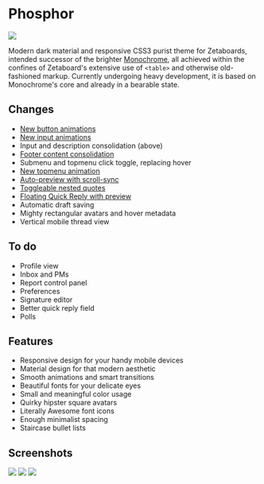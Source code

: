 # Phosphor
<img src="http://i.imgur.com/TwPsUqe.png" />

Modern dark material and responsive CSS3 purist theme for Zetaboards, intended successor of the brighter [Monochrome](https://github.com/Shou/Monochrome), all achieved within the confines of Zetaboard's extensive use of `<table>` and otherwise old-fashioned markup. Currently undergoing heavy development, it is based on Monochrome's core and already in a bearable state.

## Changes

* [New button animations](https://u.teknik.io/Gvpov9.webm)
* [New input animations](https://u.teknik.io/wYrF9v.webm)
* Input and description consolidation (above)
* [Footer content consolidation](http://i.imgur.com/Nmyrzjb.png)
* Submenu and topmenu click toggle, replacing hover
* [New topmenu animation](https://u.teknik.io/1lHNfs.webm)
* [Auto-preview with scroll-sync](https://u.teknik.io/jLFWo1.mp4)
* [Toggleable nested quotes](https://u.teknik.io/TziPzj.mp4)
* [Floating Quick Reply with preview](http://i.imgur.com/8EjAvfP.png)
* Automatic draft saving
* Mighty rectangular avatars and hover metadata
* Vertical mobile thread view

## To do
* Profile view
* Inbox and PMs
* Report control panel
* Preferences
* Signature editor
* Better quick reply field
* Polls

## Features

* Responsive design for your handy mobile devices
* Material design for that modern aesthetic
* Smooth animations and smart transitions
* Beautiful fonts for your delicate eyes
* Small and meaningful color usage
* Quirky hipster square avatars
* Literally Awesome font icons
* Enough minimalist spacing
* Staircase bullet lists

## Screenshots

<img src="http://i.imgur.com/LWKO8pn.png" />
<img src="http://i.imgur.com/kk3VDDN.png" />
<img src="http://i.imgur.com/9FsmzP4.png" />
